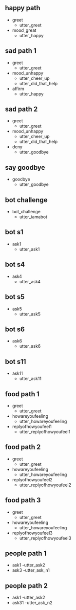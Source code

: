 ## happy path
* greet
  - utter_greet
* mood_great
  - utter_happy

## sad path 1
* greet
  - utter_greet
* mood_unhappy
  - utter_cheer_up
  - utter_did_that_help
* affirm
  - utter_happy

## sad path 2
* greet
  - utter_greet
* mood_unhappy
  - utter_cheer_up
  - utter_did_that_help
* deny
  - utter_goodbye

## say goodbye
* goodbye
  - utter_goodbye

## bot challenge
* bot_challenge
  - utter_iamabot


## bot s1
* ask1
  - utter_ask1



## bot s4
* ask4
  - utter_ask4

## bot s5
* ask5
  - utter_ask5

## bot s6
* ask6
  - utter_ask6



## bot s11
* ask11
  - utter_ask11

## food path 1
* greet
  - utter_greet
* howareyoufeeling
  - utter_howareyoufeeling
* replyofhowyoufeel1
  - utter_replyofhowyoufeel1

## food path 2
* greet
  - utter_greet
* howareyoufeeling
  - utter_howareyoufeeling
* replyofhowyoufeel2
  - utter_replyofhowyoufeel2

## food path 3
* greet
  - utter_greet
* howareyoufeeling
  - utter_howareyoufeeling
* replyofhowyoufeel3
  - utter_replyofhowyoufeel3

## people path 1
* ask1
  -utter_ask2
* ask3
  -utter_ask_n1
## people path 2
* ask1
  -utter_ask2
* ask31
  -utter_ask_n2